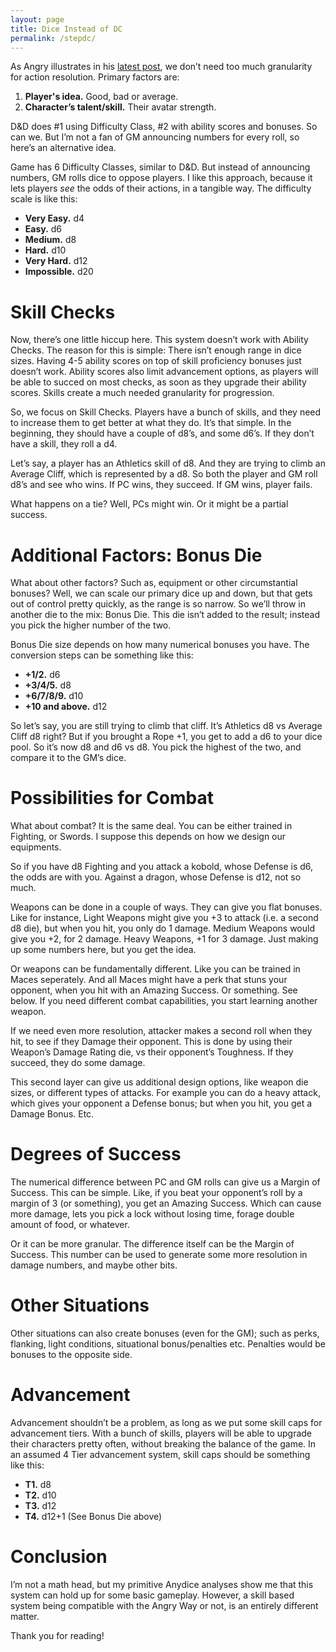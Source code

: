 ```yaml
---
layout: page
title: Dice Instead of DC
permalink: /stepdc/
---
```


As Angry illustrates in his [latest post](https://theangrygm.com/three-short-stories/), we don’t need too much granularity for action resolution. Primary factors are:
1. **Player's idea.** Good, bad or average.
2. **Character’s talent/skill.** Their avatar strength.

D&D does #1 using Difficulty Class, #2 with ability scores and bonuses. So can we. But I’m not a fan of GM announcing numbers for every roll, so here’s an alternative idea.

Game has 6 Difficulty Classes, similar to D&D. But instead of announcing numbers, GM rolls dice to oppose players. I like this approach, because it lets players *see* the odds of their actions, in a tangible way. The difficulty scale is like this:
* **Very Easy.** d4
* **Easy.** d6
* **Medium.** d8
* **Hard.** d10
* **Very Hard.** d12
* **Impossible.** d20

# Skill Checks
Now, there’s one little hiccup here. This system doesn’t work with Ability Checks. The reason for this is simple: There isn’t enough range in dice sizes. Having 4-5 ability scores on top of skill proficiency bonuses just doesn’t work. Ability scores also limit advancement options, as players will be able to succed on most checks, as soon as they upgrade their ability scores. Skills create a much needed granularity for progression.

So, we focus on Skill Checks. Players have a bunch of skills, and they need to increase them to get better at what they do. It’s that simple. In the beginning, they should have a couple of d8’s, and some d6’s. If they don’t have a skill, they roll a d4.

Let’s say, a player has an Athletics skill of d8. And they are trying to climb an Average Cliff, which is represented by a d8. So both the player and GM roll d8’s and see who wins. If PC wins, they succeed. If GM wins, player fails.

What happens on a tie? Well, PCs might win. Or it might be a partial success.

# Additional Factors: Bonus Die
What about other factors? Such as, equipment or other circumstantial bonuses? Well, we can scale our primary dice up and down, but that gets out of control pretty quickly, as the range is so narrow. So we’ll throw in another die to the mix: Bonus Die. This die isn’t added to the result; instead you pick the higher number of the two.

Bonus Die size depends on how many numerical bonuses you have. The conversion steps can be something like this:

* **+1/2.** d6
* **+3/4/5.** d8
* **+6/7/8/9.** d10
* **+10 and above.** d12

So let’s say, you are still trying to climb that cliff. It’s Athletics d8 vs Average Cliff d8 right? But if you brought a Rope +1, you get to add a d6 to your dice pool. So it’s now d8 and d6 vs d8. You pick the highest of the two, and compare it to the GM’s dice.

# Possibilities for Combat 
What about combat? It is the same deal. You can be either trained in Fighting, or Swords. I suppose this depends on how we design our equipments.

So if you have d8 Fighting and you attack a kobold, whose Defense is d6, the odds are with you. Against a dragon, whose Defense is d12, not so much.

Weapons can be done in a couple of ways. They can give you flat bonuses. Like for instance, Light Weapons might give you +3 to attack (i.e. a second d8 die), but when you hit, you only do 1 damage. Medium Weapons would give you +2, for 2 damage. Heavy Weapons, +1 for 3 damage. Just making up some numbers here, but you get the idea.

Or weapons can be fundamentally different. Like you can be trained in Maces seperately. And all Maces might have a perk that stuns your opponent, when you hit with an Amazing Success. Or something. See below. If you need different combat capabilities, you start learning another weapon.

If we need even more resolution, attacker makes a second roll when they hit, to see if they Damage their opponent. This is done by using their Weapon’s Damage Rating die, vs their opponent’s Toughness. If they succeed, they do some damage.

This second layer can give us additional design options, like weapon die sizes, or different types of attacks. For example you can do a heavy attack, which gives your opponent a Defense bonus; but when you hit, you get a Damage Bonus. Etc.

# Degrees of Success
The numerical difference between PC and GM rolls can give us a Margin of Success. This can be simple. Like, if you beat your opponent’s roll by a margin of 3 (or something), you get an Amazing Success. Which can cause more damage, lets you pick a lock without losing time, forage double amount of food, or whatever. 

Or it can be more granular. The difference itself can be the Margin of Success. This number can be used to generate some more resolution in damage numbers, and maybe other bits.

# Other Situations
Other situations can also create bonuses (even for the GM); such as perks, flanking, light conditions, situational bonus/penalties etc. Penalties would be bonuses to the opposite side.

# Advancement 
Advancement shouldn’t be a problem, as long as we put some skill caps for advancement tiers. With a bunch of skills, players will be able to upgrade their characters pretty often, without breaking the balance of the game. In an assumed 4 Tier advancement system, skill caps should be something like this:

* **T1.** d8
* **T2.** d10
* **T3.** d12
* **T4.** d12+1 (See Bonus Die above)

# Conclusion
I’m not a math head, but my primitive Anydice analyses show me that this system can hold up for some basic gameplay. However, a skill based system being compatible with the Angry Way or not, is an entirely different matter. 

Thank you for reading!

